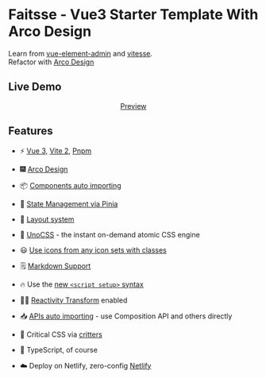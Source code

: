 # Faitsse - Vue3 Starter Template With Arco Design
Learn from [vue-element-admin](https://github.com/PanJiaChen/vue-element-admin) and [vitesse](https://github.com/antfu/vitesse).
<br>Refactor with [Arco Design](https://arco.design/vue/docs/start)


## Live Demo
<p align='center'>
<a href="https://hilarious-mochi-9d140e.netlify.app">Preview</a>
</p>

## Features

- ⚡️ [Vue 3](https://github.com/vuejs/vue-next), [Vite 2](https://github.com/vitejs/vite), [Pnpm](https://pnpm.js.org/)

- 🎆 [Arco Design](https://arco.design/vue/docs/start)

- 📦 [Components auto importing](./src/components)

- 🍍 [State Management via Pinia](https://pinia.esm.dev/)

- 📑 [Layout system](./src/layouts)

- 🎨 [UnoCSS](https://github.com/antfu/unocss) - the instant on-demand atomic CSS engine

- 😃 [Use icons from any icon sets with classes](https://github.com/antfu/unocss/tree/main/packages/preset-icons)

- 🗒 [Markdown Support](https://github.com/antfu/vite-plugin-md)

- 🔥 Use the [new `<script setup>` syntax](https://github.com/vuejs/rfcs/pull/227)

- 🤙🏻 [Reactivity Transform](https://vuejs.org/guide/extras/reactivity-transform.html) enabled

- 📥 [APIs auto importing](https://github.com/antfu/unplugin-auto-import) - use Composition API and others directly

- 🦔 Critical CSS via [critters](https://github.com/GoogleChromeLabs/critters)

- 🦾 TypeScript, of course

- ☁️ Deploy on Netlify, zero-config [Netlify](https://www.netlify.com)

<br>

